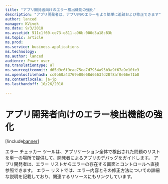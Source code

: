 ```yaml
---
title: "アプリ開発者向けのエラー検出機能の強化"
description: "アプリ開発者は、アプリ内のエラーをより簡単に追跡および修正できます"
author: lanced
manager: KVivek
ms.date: 9/3/2018
ms.assetid: 511c1f60-ce73-e811-a96b-000d3a18c83b
ms.topic: article
ms.prod: 
ms.service: business-applications
ms.technology: 
ms.author: lanced
audience: Power user
ms.translationtype: HT
ms.sourcegitcommit: d65d9c6f9cae75ea7d7934a95b3a9f67a9e10fe3
ms.openlocfilehash: cc0b60a43769e00e68d6663fd28f8af0e66ef1b8
ms.contentlocale: ja-jp
ms.lasthandoff: 10/26/2018

---
```

# <a name="errors-more-discoverable-by-app-makers"></a>アプリ開発者向けのエラー検出機能の強化


[!include[banner](../../includes/banner.md)]

エラー チェッカー ツールは、アプリケーション全体で検出された問題のリストを単一の場所で提供して、開発者によるアプリのデバッグをガイドします。 アプリ開発者は、エラー リストからエラーの存在する画面とコントロールへ直接参照できます。 エラー リストでは、エラー内容とその修正方法についての詳細な説明を記載しており、関連するリソースにもリンクしています。

